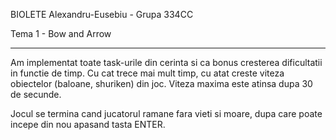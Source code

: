 BIOLETE Alexandru-Eusebiu - Grupa 334CC

Tema 1 - Bow and Arrow

---------------------------------------

Am implementat toate task-urile din cerinta si ca bonus cresterea
dificultatii in functie de timp. Cu cat trece mai mult timp, cu atat
creste viteza obiectelor (baloane, shuriken) din joc. Viteza maxima
este atinsa dupa 30 de secunde.

Jocul se termina cand jucatorul ramane fara vieti si moare, dupa care
poate incepe din nou apasand tasta ENTER.

